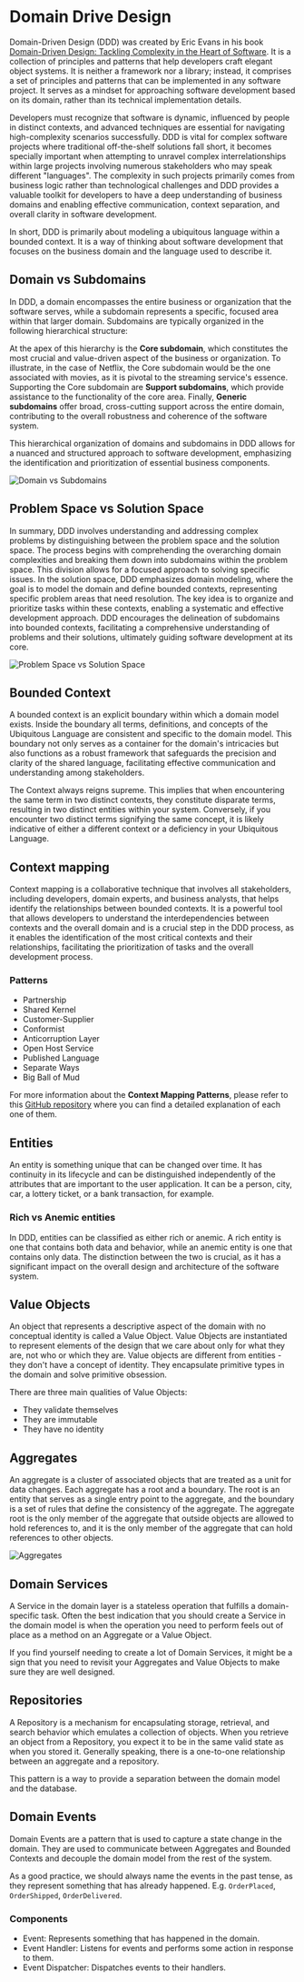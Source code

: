# Domain Drive Design

Domain-Driven Design (DDD) was created by Eric Evans in his book [Domain-Driven Design: Tackling Complexity in the Heart of Software](https://www.amazon.com.br/Domain-Driven-Design-Tackling-Complexity-Software/dp/0321125215). It is a collection of principles and patterns that help developers craft elegant object systems. It is neither a framework nor a library; instead, it comprises a set of principles and patterns that can be implemented in any software project. It serves as a mindset for approaching software development based on its domain, rather than its technical implementation details.

Developers must recognize that software is dynamic, influenced by people in distinct contexts, and advanced techniques are essential for navigating high-complexity scenarios successfully. DDD is vital for complex software projects where traditional off-the-shelf solutions fall short, it becomes specially important when attempting to unravel complex interrelationships within large projects involving numerous stakeholders who may speak different "languages". The complexity in such projects primarily comes from business logic rather than technological challenges and DDD provides a valuable toolkit for developers to have a deep understanding of business domains and enabling effective communication, context separation, and overall clarity in software development.

In short, DDD is primarily about modeling a ubiquitous language within a bounded context. It is a way of thinking about software development that focuses on the business domain and the language used to describe it.

## Domain vs Subdomains

In DDD, a domain encompasses the entire business or organization that the software serves, while a subdomain represents a specific, focused area within that larger domain. Subdomains are typically organized in the following hierarchical structure:

At the apex of this hierarchy is the **Core subdomain**, which constitutes the most crucial and value-driven aspect of the business or organization. To illustrate, in the case of Netflix, the Core subdomain would be the one associated with movies, as it is pivotal to the streaming service's essence. Supporting the Core subdomain are **Support subdomains**, which provide assistance to the functionality of the core area. Finally, **Generic subdomains** offer broad, cross-cutting support across the entire domain, contributing to the overall robustness and coherence of the software system.

This hierarchical organization of domains and subdomains in DDD allows for a nuanced and structured approach to software development, emphasizing the identification and prioritization of essential business components.

![Domain vs Subdomains](./docs/images/domain-vs-subdomains.png)

## Problem Space vs Solution Space

In summary, DDD involves understanding and addressing complex problems by distinguishing between the problem space and the solution space. The process begins with comprehending the overarching domain complexities and breaking them down into subdomains within the problem space. This division allows for a focused approach to solving specific issues. In the solution space, DDD emphasizes domain modeling, where the goal is to model the domain and define bounded contexts, representing specific problem areas that need resolution. The key idea is to organize and prioritize tasks within these contexts, enabling a systematic and effective development approach. DDD encourages the delineation of subdomains into bounded contexts, facilitating a comprehensive understanding of problems and their solutions, ultimately guiding software development at its core.

![Problem Space vs Solution Space](./docs/images/problem-and-sulution-space.png)

## Bounded Context

A bounded context is an explicit boundary within which a domain model exists. Inside the boundary all terms, definitions, and concepts of the Ubiquitous Language are consistent and specific to the domain model. This boundary not only serves as a container for the domain's intricacies but also functions as a robust framework that safeguards the precision and clarity of the shared language, facilitating effective communication and understanding among stakeholders.

The Context always reigns supreme. This implies that when encountering the same term in two distinct contexts, they constitute disparate terms, resulting in two distinct entities within your system. Conversely, if you encounter two distinct terms signifying the same concept, it is likely indicative of either a different context or a deficiency in your Ubiquitous Language.

## Context mapping

Context mapping is a collaborative technique that involves all stakeholders, including developers, domain experts, and business analysts, that helps identify the relationships between bounded contexts. It is a powerful tool that allows developers to understand the interdependencies between contexts and the overall domain and is a crucial step in the DDD process, as it enables the identification of the most critical contexts and their relationships, facilitating the prioritization of tasks and the overall development process.

### Patterns

- Partnership
- Shared Kernel
- Customer-Supplier
- Conformist
- Anticorruption Layer
- Open Host Service
- Published Language
- Separate Ways
- Big Ball of Mud

For more information about the **Context Mapping Patterns**, please refer to this [GitHub repository](https://github.com/ddd-crew/context-mapping) where you can find a detailed explanation of each one of them.

## Entities

An entity is something unique that can be changed over time. It has continuity in its lifecycle and can be distinguished independently of the attributes that are important to the user application. It can be a person, city, car, a lottery ticket, or a bank transaction, for example.

### Rich vs Anemic entities

In DDD, entities can be classified as either rich or anemic. A rich entity is one that contains both data and behavior, while an anemic entity is one that contains only data. The distinction between the two is crucial, as it has a significant impact on the overall design and architecture of the software system.

## Value Objects

An object that represents a descriptive aspect of the domain with no conceptual identity is called a Value Object. Value Objects are instantiated to represent elements of the design that we care about only for what they are, not who or which they are. Value objects are different from entities - they don't have a concept of identity. They encapsulate primitive types in the domain and solve primitive obsession.

There are three main qualities of Value Objects:

- They validate themselves
- They are immutable
- They have no identity

## Aggregates

An aggregate is a cluster of associated objects that are treated as a unit for data changes. Each aggregate has a root and a boundary. The root is an entity that serves as a single entry point to the aggregate, and the boundary is a set of rules that define the consistency of the aggregate. The aggregate root is the only member of the aggregate that outside objects are allowed to hold references to, and it is the only member of the aggregate that can hold references to other objects.

![Aggregates](./docs/images/aggregates.png)

## Domain Services

A Service in the domain layer is a stateless operation that fulfills a domain-specific task. Often the best indication that you should create a Service in the domain model is when the operation you need to perform feels out of place as a method on an Aggregate or a Value Object.

If you find yourself needing to create a lot of Domain Services, it might be a sign that you need to revisit your Aggregates and Value Objects to make sure they are well designed.

## Repositories

A Repository is a mechanism for encapsulating storage, retrieval, and search behavior which emulates a collection of objects. When you retrieve an object from a Repository, you expect it to be in the same valid state as when you stored it. Generally speaking, there is a one-to-one relationship between an aggregate and a repository.

This pattern is a way to provide a separation between the domain model and the database.

## Domain Events

Domain Events are a pattern that is used to capture a state change in the domain. They are used to communicate between Aggregates and Bounded Contexts and decouple the domain model from the rest of the system.

As a good practice, we should always name the events in the past tense, as they represent something that has already happened. E.g. `OrderPlaced`, `OrderShipped`, `OrderDelivered`.

### Components

- Event: Represents something that has happened in the domain.
- Event Handler: Listens for events and performs some action in response to them.
- Event Dispatcher: Dispatches events to their handlers.

